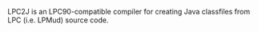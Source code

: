 LPC2J is an LPC90-compatible compiler for creating Java classfiles from LPC (i.e. LPMud) source code.
